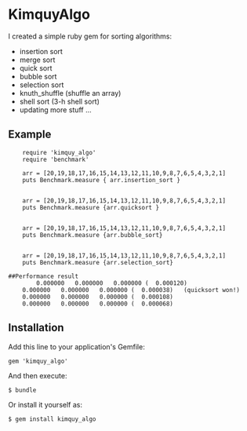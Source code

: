 # KimquyAlgo

I created a simple ruby gem for sorting algorithms:
+ insertion sort
+ merge sort 
+ quick sort
+ bubble sort
+ selection sort
+ knuth_shuffle (shuffle an array)
+ shell sort (3-h shell sort)
+ updating more stuff ...

## Example

		require 'kimquy_algo'
		require 'benchmark'

		arr = [20,19,18,17,16,15,14,13,12,11,10,9,8,7,6,5,4,3,2,1]
		puts Benchmark.measure { arr.insertion_sort }


		arr = [20,19,18,17,16,15,14,13,12,11,10,9,8,7,6,5,4,3,2,1]
		puts Benchmark.measure {arr.quicksort }


		arr = [20,19,18,17,16,15,14,13,12,11,10,9,8,7,6,5,4,3,2,1]
		puts Benchmark.measure {arr.bubble_sort}


		arr = [20,19,18,17,16,15,14,13,12,11,10,9,8,7,6,5,4,3,2,1]
		puts Benchmark.measure {arr.selection_sort}

	##Performance result
			0.000000   0.000000   0.000000 (  0.000120)
	  	0.000000   0.000000   0.000000 (  0.000038)   (quicksort won!)
	  	0.000000   0.000000   0.000000 (  0.000108)
	  	0.000000   0.000000   0.000000 (  0.000068)

## Installation

Add this line to your application's Gemfile:

    gem 'kimquy_algo'

And then execute:

    $ bundle

Or install it yourself as:

    $ gem install kimquy_algo

